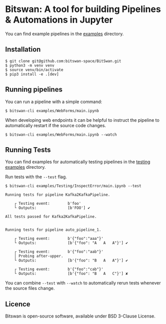 Bitswan: A tool for building Pipelines & Automations in Jupyter
===============================================

You can find example pipelines in the [examples](./examples/) directory.

Installation
--------------

```
$ git clone git@github.com:bitswan-space/BitSwan.git
$ python3 -m venv venv
$ source venv/bin/activate
$ pip3 install -e .[dev]
```

Running pipelines
--------------------

You can run a pipeline with a simple command:

```
$ bitswan-cli examples/WebForms/main.ipynb
```

When developing web endpoints it can be helpful to instruct the pipeline to automatically restart if the source code changes.

```
$ bitswan-cli examples/WebForms/main.ipynb --watch
```

Running Tests
----------------

You can find examples for automatically testing pipelines in the [testing examples](./examples/Testing) directory.

Run tests with the `--test` flag.

```
$ bitswan-cli examples/Testing/InspectError/main.ipynb --test

Running tests for pipeline Kafka2KafkaPipeline.

    ┌ Testing event:        b'foo'
    └ Outputs:              [b'FOO'] ✔

All tests passed for Kafka2KafkaPipeline.


Running tests for pipeline auto_pipeline_1.

    ┌ Testing event:        b'{"foo":"aaa"}'
    └ Outputs:              [b'{"foo": "A   A   A"}'] ✔

    ┌ Testing event:        b'{"foo":"aab"}'
    │ Probing after-upper.
    └ Outputs:              [b'{"foo": "B   A   A"}'] ✔

    ┌ Testing event:        b'{"foo":"cab"}'
    └ Outputs:              [b'{"foo": "B   A   C"}'] ✘
```

You can combine `--test` with `--watch` to automatically rerun tests whenever the source files change.


Licence
-------

Bitswan is open-source software, available under BSD 3-Clause License.

